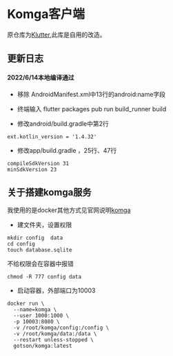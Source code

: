 # Komga客户端

原仓库为[Klutter](https://github.com/frameset/klutter),此库是自用的改造。

## 更新日志
#### 2022/6/14本地编译通过

* 移除 AndroidManifest.xml中13行的android:name字段
  
* 终端输入 flutter packages pub run build_runner build
  
* 修改android/build.gradle中第2行
```
ext.kotlin_version = '1.4.32'
```

* 修改app/build.gradle ，25行、47行
```
compileSdkVersion 31
minSdkVersion 23
```

## 关于搭建komga服务

我使用的是docker其他方式见官网说明[komga](https://komga.org/)

* 建文件夹，设置权限
```
mkdir config  data
cd config
touch database.sqlite
```

不给权限会在容器中报错
```
chmod -R 777 config data
```

* 启动容器，外部端口为10003
```
docker run \
  --name=komga \
  --user 1000:1000 \
  -p 10003:8080 \
  -v /root/komga/config:/config \
  -v /root/komga/data:/data \
  --restart unless-stopped \
  gotson/komga:latest
```


